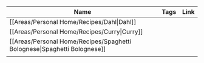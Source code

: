 | Name                                                                     | Tags | Link |
| ------------------------------------------------------------------------ | ---- | ---- |
| [[Areas/Personal Home/Recipes/Dahl\|Dahl]]                               |      |      |
| [[Areas/Personal Home/Recipes/Curry\|Curry]]                             |      |      |
| [[Areas/Personal Home/Recipes/Spaghetti Bolognese\|Spaghetti Bolognese]] |      |      |
|                                                                          |      |      |